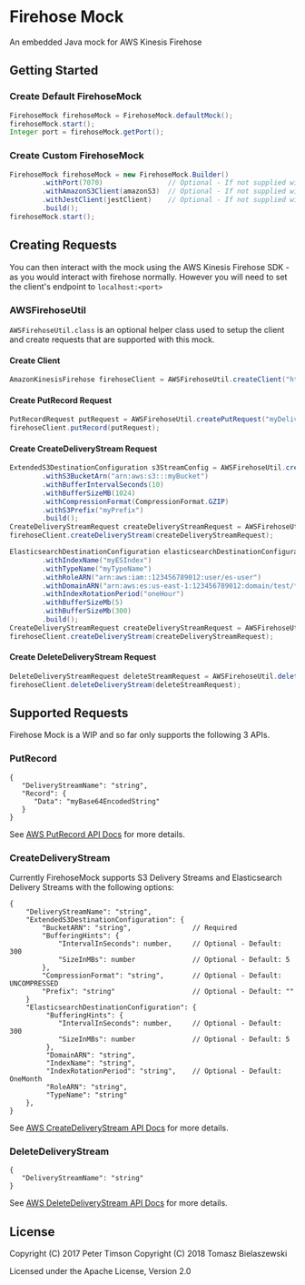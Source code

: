 # Firehose Mock
An embedded Java mock for AWS Kinesis Firehose

## Getting Started
### Create Default FirehoseMock
```java
FirehoseMock firehoseMock = FirehoseMock.defaultMock();
firehoseMock.start();
Integer port = firehoseMock.getPort(); 
```

### Create Custom FirehoseMock
```java
FirehoseMock firehoseMock = new FirehoseMock.Builder()
        .withPort(7070)                // Optional - If not supplied will use a random free port
        .withAmazonS3Client(amazonS3)  // Optional - If not supplied will use AmazonS3ClientBuilder.defaultClient()
        .withJestClient(jestClient)    // Optional - If not supplied will use JestClientFactory().getObject()
        .build();
firehoseMock.start();
```

## Creating Requests
You can then interact with the mock using the AWS Kinesis Firehose SDK - as you would interact with firehose normally. 
However you will need to set the client's endpoint to `localhost:<port>`

### AWSFirehoseUtil
`AWSFirehoseUtil.class` is an optional helper class used to setup the client and create requests that are supported with 
this mock. 

#### Create Client
```java
AmazonKinesisFirehose firehoseClient = AWSFirehoseUtil.createClient("http://127.0.0.1:7070", "eu-west-1");
```

#### Create PutRecord Request
```java
PutRecordRequest putRequest = AWSFirehoseUtil.createPutRequest("myDeliveryStream", "myData");
firehoseClient.putRecord(putRequest);
```

#### Create CreateDeliveryStream Request
```java
ExtendedS3DestinationConfiguration s3StreamConfig = AWSFirehoseUtil.createS3DeliveryStream()
        .withS3BucketArn("arn:aws:s3:::myBucket")
        .withBufferIntervalSeconds(10)
        .withBufferSizeMB(1024)
        .withCompressionFormat(CompressionFormat.GZIP)
        .withS3Prefix("myPrefix")
        .build();
CreateDeliveryStreamRequest createDeliveryStreamRequest = AWSFirehoseUtil.createS3DeliveryStreamRequest("myDeliverStream", s3StreamConfig);
firehoseClient.createDeliveryStream(createDeliveryStreamRequest);
```

```java
ElasticsearchDestinationConfiguration elasticsearchDestinationConfiguration = AWSFirehoseUtil.createElasticsearchDeliveryStream()
        .withIndexName("myESIndex")
        .withTypeName("myTypeName")
        .withRoleARN("arn:aws:iam::123456789012:user/es-user")
        .withDomainARN("arn:aws:es:us-east-1:123456789012:domain/test/*")
        .withIndexRotationPeriod("oneHour")
        .withBufferSizeMb(5)
        .withBufferSizeMb(300)
        .build();
CreateDeliveryStreamRequest createDeliveryStreamRequest = AWSFirehoseUtil.createElasticsearchDeliveryStreamRequest("myStream", elasticsearchDestinationConfiguration)
firehoseClient.createDeliveryStream(createDeliveryStreamRequest);
```

#### Create DeleteDeliveryStream Request
```java
DeleteDeliveryStreamRequest deleteStreamRequest = AWSFirehoseUtil.deleteDeliveryStreamRequest(streamName);
firehoseClient.deleteDeliveryStream(deleteStreamRequest);
```
## Supported Requests
Firehose Mock is a WIP and so far only supports the following 3 APIs.

### PutRecord
```
{
   "DeliveryStreamName": "string",
   "Record": { 
      "Data": "myBase64EncodedString"
   }
}
```
See [AWS PutRecord API Docs](http://docs.aws.amazon.com/firehose/latest/APIReference/API_PutRecord.html) for more details.

### CreateDeliveryStream
Currently FirehoseMock supports S3 Delivery Streams and Elasticsearch Delivery Streams with the following options:  
```
{
    "DeliveryStreamName": "string",
    "ExtendedS3DestinationConfiguration": {
        "BucketARN": "string",               // Required
        "BufferingHints": {
            "IntervalInSeconds": number,     // Optional - Default: 300
            "SizeInMBs": number              // Optional - Default: 5
        },
        "CompressionFormat": "string",       // Optional - Default: UNCOMPRESSED
        "Prefix": "string"                   // Optional - Default: ""
    }
    "ElasticsearchDestinationConfiguration": { 
         "BufferingHints": { 
            "IntervalInSeconds": number,     // Optional - Default: 300
            "SizeInMBs": number              // Optional - Default: 5
         },
         "DomainARN": "string",
         "IndexName": "string",
         "IndexRotationPeriod": "string",    // Optional - Default: OneMonth
         "RoleARN": "string",
         "TypeName": "string"
    },
}
``` 
See [AWS CreateDeliveryStream API Docs](http://docs.aws.amazon.com/firehose/latest/APIReference/API_CreateDeliveryStream.html) for more details.

### DeleteDeliveryStream

```
{
   "DeliveryStreamName": "string"
}
```
See [AWS DeleteDeliveryStream API Docs](http://docs.aws.amazon.com/firehose/latest/APIReference/API_DeleteDeliveryStream.html) for more details.

## License
Copyright (C) 2017 Peter Timson
Copyright (C) 2018 Tomasz Bielaszewski

Licensed under the Apache License, Version 2.0